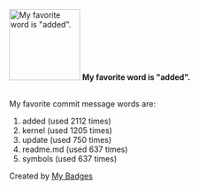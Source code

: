 <img src="https://my-badges.github.io/my-badges/favorite-word.png" alt="My favorite word is &quot;added&quot;." title="My favorite word is &quot;added&quot;." width="128">
<strong>My favorite word is &quot;added&quot;.</strong>
<br><br>

My favorite commit message words are:

1. added (used 2112 times)
2. kernel (used 1205 times)
3. update (used 750 times)
4. readme.md (used 637 times)
5. symbols (used 637 times)


Created by <a href="https://github.com/my-badges/my-badges">My Badges</a>